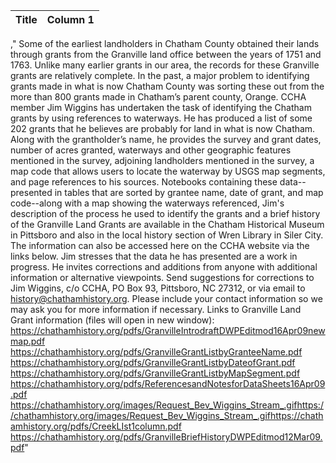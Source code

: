 ﻿Title|Column 1
-|-|
,"    Some of the earliest landholders in Chatham County obtained their lands through grants from the Granville land office between the years of 1751 and 1763. Unlike many earlier grants in our area, the records for these Granville grants are relatively complete. In the past, a major problem to identifying grants made in what is now Chatham County was sorting these out from the more than 800 grants made in Chatham’s parent county, Orange.   CCHA member Jim Wiggins has undertaken the task of identifying the Chatham grants by using references to waterways. He has produced a list of some 202 grants that he believes are probably for land in what is now Chatham. Along with the grantholder’s name, he provides the survey and grant dates, number of acres granted, waterways and other geographic features mentioned in the survey, adjoining landholders mentioned in the survey, a map code that allows users to locate the waterway by USGS map segments, and page references to his sources. Notebooks containing these data--presented in tables that are sorted by grantee name, date of grant, and map code--along with a map showing the waterways referenced, Jim's description of the process he used to identify the grants and a brief history of the Granville Land Grants are available in the Chatham Historical Museum in Pittsboro and also in the local history section of Wren Library in Siler City. The information can also be accessed here on the CCHA website via the links below.  Jim stresses that the data he has presented are a work in progress. He invites corrections and additions from anyone with additional information or alternative viewpoints. Send suggestions for corrections to Jim Wiggins, c/o CCHA, PO Box 93, Pittsboro, NC 27312, or via email to history@chathamhistory.org. Please include your contact information so we may ask you for more information if necessary.  Links to Granville Land Grant information (files will open in new window): https://chathamhistory.org/pdfs/GranvilleIntrodraftDWPEditmod16Apr09newmap.pdf https://chathamhistory.org/pdfs/GranvilleGrantListbyGranteeName.pdf https://chathamhistory.org/pdfs/GranvilleGrantListbyDateofGrant.pdf https://chathamhistory.org/pdfs/GranvilleGrantListbyMapSegment.pdf https://chathamhistory.org/pdfs/ReferencesandNotesforDataSheets16Apr09.pdf https://chathamhistory.org/images/Request_Bev_Wiggins_Stream_.gifhttps://chathamhistory.org/images/Request_Bev_Wiggins_Stream_.gifhttps://chathamhistory.org/pdfs/CreekLIst1column.pdf https://chathamhistory.org/pdfs/GranvilleBriefHistoryDWPEditmod12Mar09.pdf"